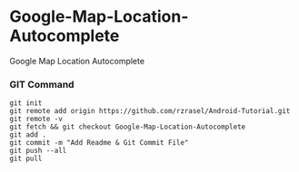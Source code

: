 # Google-Map-Location-Autocomplete
Google Map Location Autocomplete

### GIT Command
```git_command
git init
git remote add origin https://github.com/rzrasel/Android-Tutorial.git
git remote -v
git fetch && git checkout Google-Map-Location-Autocomplete
git add .
git commit -m "Add Readme & Git Commit File"
git push --all
git pull
```
